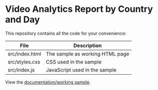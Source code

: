 # Video Analytics Report by Country and Day

This repository contains all the code for your convenience:

|File|Description|
|--- |--- |
|src/index.html|The sample as working HTML page|
|src/styles.css|CSS used in the sample|
|src/index.js|JavaScript used in the sample|

View the [documentation/working sample](https://support.brightcove.com/code-sample-video-analytics-report-country-and-day).